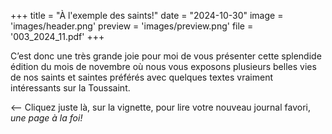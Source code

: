 +++
title = "À l'exemple des saints!"
date = "2024-10-30"
image = 'images/header.png'
preview = 'images/preview.png'
file = '003_2024_11.pdf'
+++


C’est donc une très grande
joie pour moi de vous présenter cette splendide édition
du mois de novembre où
nous vous exposons plusieurs belles vies de nos
saints et saintes préférés avec
quelques textes vraiment intéressants sur la Toussaint.

<-- Cliquez juste là, sur la vignette,
pour lire votre nouveau journal favori, *une page à la foi!*
